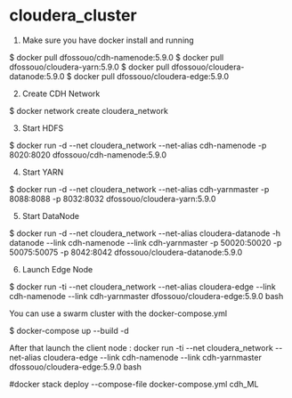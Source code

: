 # cloudera_cluster

1. Make sure you have docker install and running

$ docker pull dfossouo/cdh-namenode:5.9.0
$ docker pull dfossouo/cloudera-yarn:5.9.0
$ docker pull dfossouo/cloudera-datanode:5.9.0
$ docker pull dfossouo/cloudera-edge:5.9.0

2. Create CDH Network

$ docker network create cloudera_network

3. Start HDFS

$ docker run -d --net cloudera_network --net-alias cdh-namenode -p 8020:8020 dfossouo/cdh-namenode:5.9.0

4. Start YARN

$ docker run -d --net cloudera_network --net-alias cdh-yarnmaster -p 8088:8088 -p 8032:8032 dfossouo/cloudera-yarn:5.9.0

5. Start DataNode 

$ docker run -d --net cloudera_network --net-alias cloudera-datanode -h datanode --link cdh-namenode --link cdh-yarnmaster -p 50020:50020 -p 50075:50075 -p 8042:8042 dfossouo/cloudera-datanode:5.9.0

6. Launch Edge Node 

$ docker run -ti --net cloudera_network --net-alias cloudera-edge --link cdh-namenode --link cdh-yarnmaster dfossouo/cloudera-edge:5.9.0 bash



You can use a swarm cluster with the docker-compose.yml

$ docker-compose up --build -d

After that launch the client node :
docker run -ti --net cloudera_network --net-alias cloudera-edge --link cdh-namenode --link cdh-yarnmaster dfossouo/cloudera-edge:5.9.0 bash

#docker stack deploy --compose-file docker-compose.yml cdh_ML
